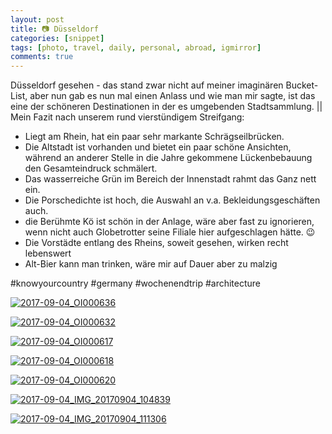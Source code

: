 ```yaml
---
layout: post
title: 📷 Düsseldorf
categories: [snippet]
tags: [photo, travel, daily, personal, abroad, igmirror] 
comments: true
---
```


Düsseldorf gesehen - das stand zwar nicht auf meiner imaginären Bucket-List, aber nun gab es nun mal einen Anlass und wie man mir sagte, ist das eine der schöneren Destinationen in der es umgebenden Stadtsammlung. || Mein Fazit nach unserem rund vierstündigem Streifgang:
  * Liegt am Rhein, hat ein paar sehr markante Schrägseilbrücken.
  * Die Altstadt ist vorhanden und bietet ein paar schöne Ansichten, während an anderer Stelle in die Jahre gekommene Lückenbebauung den Gesamteindruck schmälert.
  * Das wasserreiche Grün im Bereich der Innenstadt rahmt das Ganz nett ein.
  * Die Porschedichte ist hoch, die Auswahl an v.a. Bekleidungsgeschäften auch.
  * die Berühmte Kö ist schön in der Anlage, wäre aber fast zu ignorieren, wenn nicht auch Globetrotter seine Filiale hier aufgeschlagen hätte. 😉
  * Die Vorstädte entlang des Rheins, soweit gesehen, wirken recht lebenswert
  * Alt-Bier kann man trinken, wäre mir auf Dauer aber zu malzig
  
#knowyourcountry #germany #wochenendtrip #architecture

[![2017-09-04_OI000636](https://stngl.net/assets/2017daily/2017-09-04_OI000636.jpg)](https://stngl.net/assets/2017daily/2017-09-04_OI000636.jpg)

[![2017-09-04_OI000632](https://stngl.net/assets/2017daily/2017-09-04_OI000632.jpg)](https://stngl.net/assets/2017daily/2017-09-04_OI000632.jpg)

[![2017-09-04_OI000617](https://stngl.net/assets/2017daily/2017-09-04_OI000617.jpg)](https://stngl.net/assets/2017daily/2017-09-04_OI000617.jpg)

[![2017-09-04_OI000618](https://stngl.net/assets/2017daily/2017-09-04_OI000618.jpg)](https://stngl.net/assets/2017daily/2017-09-04_OI000618.jpg)

[![2017-09-04_OI000620](https://stngl.net/assets/2017daily/2017-09-04_OI000620.jpg)](https://stngl.net/assets/2017daily/2017-09-04_OI000620.jpg)

[![2017-09-04_IMG_20170904_104839](https://stngl.net/assets/2017daily/2017-09-04_IMG_20170904_104839.jpg)](https://stngl.net/assets/2017daily/2017-09-04_IMG_20170904_104839.jpg)

[![2017-09-04_IMG_20170904_111306](https://stngl.net/assets/2017daily/2017-09-04_IMG_20170904_111306.jpg)](https://stngl.net/assets/2017daily/2017-09-04_IMG_20170904_111306.jpg)
